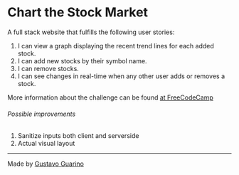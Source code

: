 Chart the Stock Market
==========================

A full stack website that fulfills the following user stories:

1. I can view a graph displaying the recent trend lines for each added stock.
1. I can add new stocks by their symbol name.
1. I can remove stocks.
1. I can see changes in real-time when any other user adds or removes a stock.

More information about the challenge can be found [at FreeCodeCamp](https://www.freecodecamp.org/challenges/chart-the-stock-market)

###### Possible improvements
1. Sanitize inputs both client and serverside
1. Actual visual layout

--------------------------
Made by [Gustavo Guarino](https://www.gustavoguarino.com)